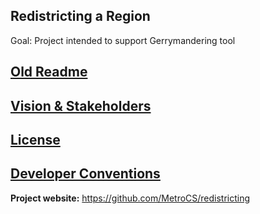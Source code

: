 ## Redistricting a Region

Goal: Project intended to support Gerrymandering tool

## [Old Readme](OLDREADME.md)

## [Vision & Stakeholders](Vision.md)

## [License](LICENSE) 

## [Developer Conventions](DevelopmentConventions.md) 

__Project website:__ https://github.com/MetroCS/redistricting
